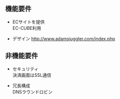 機能要件
--
* ECサイトを提供  
EC-CUBE利用  
  
* デザイン
http://www.adamsjuggler.com/index.php  

非機能要件
--
* セキュリティ  
決済画面はSSL通信  
  
* 冗長構成  
DNSラウンドロビン
